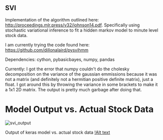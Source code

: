 ## SVI
Implementation of the algorithm outlined here: http://proceedings.mlr.press/v32/johnson14.pdf. Specifically using stochastic variational inference to fit a hidden markov model to minute level stock data.

I am currently trying the code found here: https://github.com/dillonalaird/pysvihmm 

Dependencies: cython, pybasicbayes, numpy, pandas

Currently: I got the error that numpy couldn't do the cholesky decomposition on the variance of the gaussian emmissions because it was not a matrix (and definitely not a hermitian positive definite matrix), just a float. I got around this by throwing the variance in some brackets to make it a 1x1 2D matrix. The output is pretty much garbage after doing that.

# Model Output vs. Actual Stock Data
![svi_output](https://user-images.githubusercontent.com/17442830/29149687-63af023a-7d3b-11e7-8056-7eb81a0794cc.png)

Output of keras model vs. actual stock data
[!Alt text](/output/keras_output.png)
